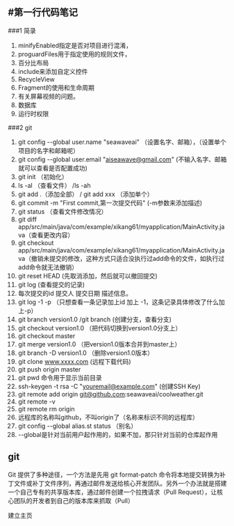 #第一行代码笔记
---
###1 简录
 1.  minifyEnabled指定是否对项目进行混淆，
 2.  proguardFiles用于指定使用的规则文件，
 3.  百分比布局
 4.  include来添加自定义控件
 5.  RecycleView
 6.  Fragment的使用和生命周期
 7.  有关屏幕视频的问题。
 8.  数据库
 9.  运行时权限


###2 git
 01. git config --global user.name "seawaveai" （设置名字、邮箱），（设置单个项目的名字和邮箱呢）
 02. git config --global user.email "aiseawave@gmail.com" (不输入名字、邮箱就可以查看是否配置成功)
 03. git init （初始化）
 04. ls -al （查看文件） /ls -ah
 05. git add .（添加全部）  / git add xxx （添加单个）
 06. git commit -m "First commit,第一次提交代码"  (-m参数来添加描述)
 07. git status （查看文件修改情况）
 08. git diff app/src/main/java/com/example/xikang61/myapplication/MainActivity.java（查看更改内容）
 09. git checkout app/src/main/java/com/example/xikang61/myapplication/MainActivity.java（撤销未提交的修改，这种方式只适合没执行过add命令的文件，如执行过add命令就无法撤销）
 10. git reset HEAD  (先取消添加，然后就可以撤回提交)
 11. git log (查看提交的记录)
 12. 每次提交的id 提交人 提交日期 描述信息。
 13. git log -1 -p （只想查看一条记录加上id 加上 -1，这条记录具体修改了什么加上-p）
 14. git branch version1.0  /git branch (创建分支，查看分支)
 15. git checkout version1.0 （把代码切换到version1.0分支上）
 16. git checkout master
 17. git merge version1.0 （把version1.0版本合并到master上）
 18. git branch -D version1.0 （删除version1.0版本）
 19. git clone www.xxxx.com (远程下载代码)
 20. git push origin master
 21. git pwd 命令用于显示当前目录
 22. ssh-keygen -t rsa -C "youremail@example.com" (创建SSH Key)
 23. git remote add origin git@github.com:seawaveai/coolweather.git
 24. git remote -v
 25. git remote rm origin
 26. 远程库的名称叫github，不叫origin了（名称来标识不同的远程库）
 27. git config --global alias.st status （别名）
 28. --global是针对当前用户起作用的，如果不加，那只针对当前的仓库起作用

## git

Git 提供了多种途径，一个方法是先用 git format-patch 命令将本地提交转换为补丁文件或补丁文件序列，再通过邮件发送给核心开发团队。另外一个办法就是搭建一个自己专有的共享版本库，通过邮件创建一个拉拽请求（Pull Request），让核心团队的开发者到自己的版本库来抓取（Pull）


建立主页





















